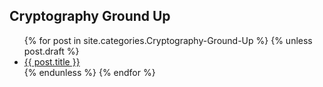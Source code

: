 ## Cryptography Ground Up

<ul>
  {% for post in site.categories.Cryptography-Ground-Up %}
    {% unless post.draft %}
      <li><a href="{{ post.url }}">{{ post.title }}</a></li>
    {% endunless %}
  {% endfor %}
</ul>
